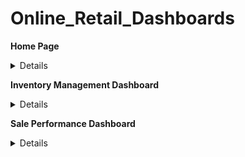 # Online_Retail_Dashboards

**Home Page**

<details><summary>Details</summary>
<p>

![image](https://github.com/Huyen-P/UCI_Online_Retail_Analysis/assets/72473316/1ea9192a-7ac9-4f40-aec9-e7da49715d52)

</p>
</details> 

**Inventory Management Dashboard**

<details><summary>Details</summary>
<p>
  
![image](https://github.com/Huyen-P/UCI_Online_Retail_Analysis/assets/72473316/6d1e7d55-d757-4a75-a4ac-f6754f53d91e)

</p>
</details> 
  
**Sale Performance Dashboard**

<details><summary>Details</summary>
<p>
  
![image](https://github.com/Huyen-P/UCI_Online_Retail_Analysis/assets/72473316/ff64ec62-3dcf-4b22-add3-5131a7a912ed)

</p>
</details> 

